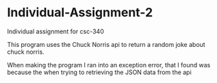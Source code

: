 # Individual-Assignment-2
Individual assignment for csc-340

This program uses the Chuck Norris api to return a random joke about chuck norris.

When making the program I ran into an exception error, that I found was because the 
when trying to retrieving the JSON data from the api
